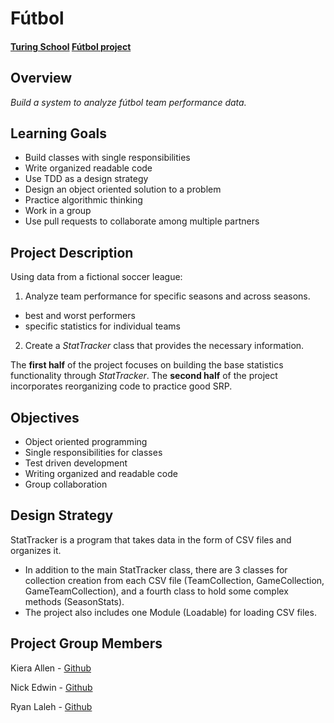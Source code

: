 # Fútbol

#### [Turing School](https://turing.io/) [Fútbol project](https://backend.turing.io/module1/projects/futbol/index)

## Overview

_Build a system to analyze fútbol team performance data._

## Learning Goals
- Build classes with single responsibilities
- Write organized readable code
- Use TDD as a design strategy
- Design an object oriented solution to a problem
- Practice algorithmic thinking
- Work in a group
- Use pull requests to collaborate among multiple partners

## Project Description
Using data from a fictional soccer league:
1. Analyze team performance for specific seasons and across seasons.
  - best and worst performers
  - specific statistics for individual teams
2. Create a *StatTracker* class that provides the necessary information.

The **first half** of the project focuses on building the base statistics functionality through *StatTracker*. The **second half** of the project incorporates reorganizing code to practice good SRP.

## Objectives

- Object oriented programming
- Single responsibilities for classes
- Test driven development
- Writing organized and readable code
- Group collaboration

## Design Strategy
StatTracker is a program that takes data in the form of CSV files and organizes it.
- In addition to the main StatTracker class, there are 3 classes for collection creation from each CSV file (TeamCollection, GameCollection, GameTeamCollection), and a fourth class to hold some complex methods (SeasonStats).
- The project also includes one Module (Loadable) for loading CSV files.

## Project Group Members

Kiera Allen - [Github](https://github.com/KieraAllen)

Nick Edwin - [Github](https://github.com/NickEdwin)

Ryan Laleh - [Github](https://github.com/RyN21)
